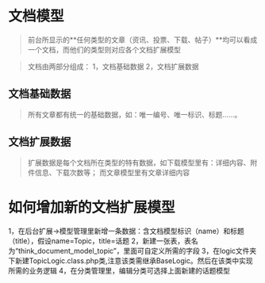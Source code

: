 文档模型
=============

> 前台所显示的**任何类型的文章（资讯、投票、下载、帖子）**均可以看成一个文档，而他们的类型则对应各个文档扩展模型

> 文档由两部分组成：
1，文档基础数据
2，文档扩展数据

文档基础数据
------------
> 所有文章都有统一的基础数据，如：唯一编号、唯一标识、标题……。



文档扩展数据
------------
> 扩展数据是每个文档所在类型的特有数据，如下载模型里有：详细内容、附件信息、下载次数等；
> 而文章模型里有文章详细内容


如何增加新的文档扩展模型
========================
1，在后台扩展->模型管理里新增一条数据：含文档模型标识（name）和标题（title），假设name=Topic，title=话题
2，新建一张表，表名为“think_document_model_topic”，里面可自定义所需的字段
3，在logic文件夹下新建TopicLogic.class.php类,注意该类需继承BaseLogic。然后在该类中实现所需的业务逻辑
4，在分类管理里，编辑分类可选择上面新建的话题模型
